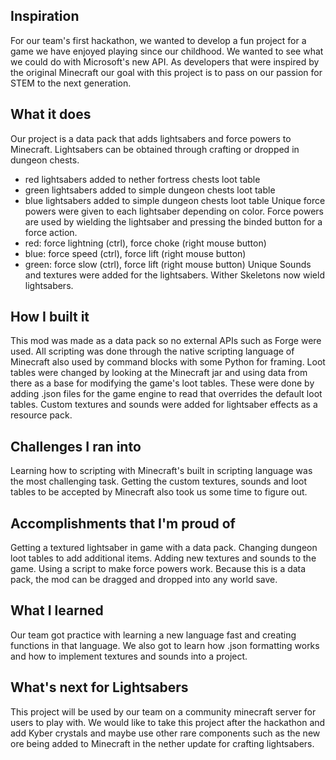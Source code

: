 ## Inspiration
For our team's first hackathon, we wanted to develop a fun project for a game we have enjoyed playing since our childhood. We wanted to see what we could do with Microsoft's new API. As developers that were inspired by the original Minecraft our goal with this project is to pass on our passion for STEM to the next generation.

## What it does
Our project is a data pack that adds lightsabers and force powers to Minecraft. Lightsabers can be obtained through crafting or dropped in dungeon chests.
* red lightsabers added to nether fortress chests loot table
* green lightsabers added to simple dungeon chests loot table
* blue lightsabers added to simple dungeon chests loot table
Unique force powers were given to each lightsaber depending on color. Force powers are used by wielding the lightsaber and pressing the binded button for a force action.
* red: force lightning (ctrl), force choke (right mouse button)
* blue: force speed (ctrl), force lift (right mouse button)
* green: force slow (ctrl), force lift (right mouse button)
Unique Sounds and textures were added for the lightsabers.
Wither Skeletons now wield lightsabers. 

## How I built it
This mod was made as a data pack so no external APIs such as Forge were used. All scripting was done through the native scripting language of Minecraft also used by command blocks with some Python for framing. Loot tables were changed by looking at the Minecraft jar and using data from there as a base for modifying the game's loot tables. These were done by adding .json files for the game engine to read that overrides the default loot tables. Custom textures and sounds were added for lightsaber effects as a resource pack.

## Challenges I ran into
Learning how to scripting with Minecraft's built in scripting language was the most challenging task. Getting the custom textures, sounds and loot tables to be accepted by Minecraft also took us some time to figure out.

## Accomplishments that I'm proud of
Getting a textured lightsaber in game with a data pack. Changing dungeon loot tables to add additional items. Adding new textures and sounds to the game. Using a script to make force powers work. Because this is a data pack, the mod can be dragged and dropped into any world save.

## What I learned
Our team got practice with learning a new language fast and creating functions in that language. We also got to learn how .json formatting works and how to implement textures and sounds into a project. 

## What's next for Lightsabers
This project will be used by our team on a community minecraft server for users to play with. We would like to take this project after the hackathon and add Kyber crystals and maybe use other rare components such as the new ore being added to Minecraft in the nether update for crafting lightsabers.

